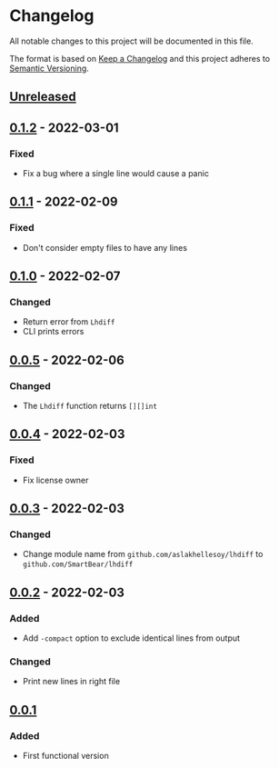 # Changelog

All notable changes to this project will be documented in this file.

The format is based on [Keep a Changelog](https://keepachangelog.com/en/1.0.0/)
and this project adheres to [Semantic Versioning](https://semver.org/spec/v2.0.0.html).

## [Unreleased]

## [0.1.2] - 2022-03-01
### Fixed
- Fix a bug where a single line would cause a panic

## [0.1.1] - 2022-02-09
### Fixed
- Don't consider empty files to have any lines

## [0.1.0] - 2022-02-07
### Changed
- Return error from `Lhdiff`
- CLI prints errors

## [0.0.5] - 2022-02-06
### Changed
- The `Lhdiff` function returns `[][]int`

## [0.0.4] - 2022-02-03
### Fixed
- Fix license owner

## [0.0.3] - 2022-02-03
### Changed
- Change module name from `github.com/aslakhellesoy/lhdiff` to `github.com/SmartBear/lhdiff`

## [0.0.2] - 2022-02-03
### Added
- Add `-compact` option to exclude identical lines from output

### Changed
- Print new lines in right file

## [0.0.1]
### Added
- First functional version

[Unreleased]: https://github.com/SmartBear/lhdiff/compare/v0.1.2...HEAD
[0.1.2]: https://github.com/SmartBear/lhdiff/compare/v0.1.1...v0.1.2
[0.1.1]: https://github.com/SmartBear/lhdiff/compare/v0.1.0...v0.1.1
[0.1.0]: https://github.com/SmartBear/lhdiff/compare/v0.0.5...v0.1.0
[0.0.5]: https://github.com/SmartBear/lhdiff/compare/v0.0.4...v0.0.5
[0.0.4]: https://github.com/SmartBear/lhdiff/compare/v0.0.3...v0.0.4
[0.0.3]: https://github.com/SmartBear/lhdiff/compare/v0.0.2...v0.0.3
[0.0.2]: https://github.com/SmartBear/lhdiff/compare/v0.0.1...v0.0.2
[0.0.1]: https://github.com/SmartBear/lhdiff/compare/6084d5de2ec3dbb25767433e79ab840d5941c2de...v0.0.1
